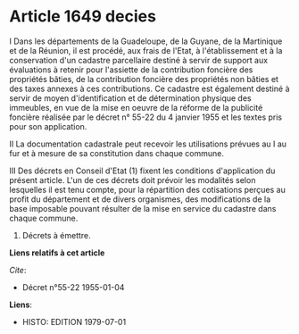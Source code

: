 # Article 1649 decies

I  Dans les départements de la Guadeloupe, de la Guyane, de la Martinique et de la Réunion, il est procédé, aux frais de
l'Etat, à l'établissement et à la conservation d'un cadastre parcellaire destiné à servir de support aux évaluations à
retenir pour l'assiette de la contribution foncière des propriétés bâties, de la contribution foncière des propriétés non
bâties et des taxes annexes à ces contributions. Ce cadastre est également destiné à servir de moyen d'identification et de
détermination physique des immeubles, en vue de la mise en oeuvre de la réforme de la publicité foncière réalisée par le
décret n° 55-22 du 4 janvier 1955 et les textes pris pour son application.

II  La documentation cadastrale peut recevoir les utilisations prévues au I au fur et à mesure de sa constitution dans chaque
commune.

III  Des décrets en Conseil d'Etat (1) fixent les conditions d'application du présent article. L'un de ces décrets doit
prévoir les modalités selon lesquelles il est tenu compte, pour la répartition des cotisations perçues au profit du
département et de divers organismes, des modifications de la base imposable pouvant résulter de la mise en service du
cadastre dans chaque commune.

1)  Décrets à émettre.

**Liens relatifs à cet article**

_Cite_:

  - Décret n°55-22 1955-01-04

**Liens**:

  - HISTO: EDITION 1979-07-01
